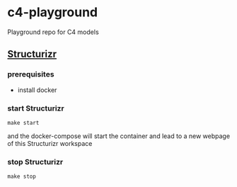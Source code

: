 # c4-playground

Playground repo for C4 models

## [Structurizr](http://structurizr.com/)

### prerequisites

- install docker

### start Structurizr

```shell
make start
```

and the docker-compose will start the container and lead to a new webpage of this Structurizr workspace

### stop Structurizr

```shell
make stop
```
